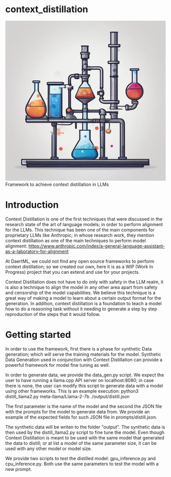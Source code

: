 # context_distillation
![Distill](distill.jpeg)
Framework to achieve context distillation in LLMs
# Introduction
Context Distillation is one of the first techniques that were discussed in the research state of the art of language models; in order to perform alignment for the LLMs.
This technique has been one of the main components for proprietary LLMs like Anthropic; in whose research work, they mention context distillation as one of the main techniques to perform model alignment: https://www.anthropic.com/index/a-general-language-assistant-as-a-laboratory-for-alignment

At DaertML, we could not find any open source frameworks to perform context distillation; so we created our own, here it is as a WIP (Work In Progress) project that you can extend and use for your projects.

Context Distillation does not have to do only with safety in the LLM realm, it is also a technique to align the model in any other area apart from safety and censorship of the model capabilities. We believe this technique is a great way of making a model to learn about a certain output format for the generation. In addition, context distillation is a foundation to teach a model how to do a reasoning task without it needing to generate a step by step reproduction of the steps that it would follow.

# Getting started
In order to use the framework, first there is a phase for synthetic Data generation; which will serve the training materials for the model. Synthetic Data Generation used in conjunction with Context Distillation can provide a powerful framework for model fine tuning as well.

In order to generate data, we provide the data_gen.py script. We expect the user to have running a llama.cpp API server on localhost:8080; in case there is none, the user can modify this script to generate data with a model using other frameworks.
This is an example execution:
python3 distill_llama2.py meta-llama/Llama-2-7b ./output/distill.json

The first parameter is the name of the model and the second the JSON file with the prompts for the model to generate data from. We provide an example of the expected fields for such JSON file in prompts/distill.json.

The synthetic data will be writen to the folder "output". The synthetic data is then used by the distill_llama2.py script to fine tune the model. Even though Context Distillation is meant to be used with the same model that generated the data to distill; or at list a model of the same parameter size, it can be used with any other model or model size.

We provide two scripts to test the distilled model: gpu_inference.py and cpu_inference.py. Both use the same parameters to test the model with a new prompt.
